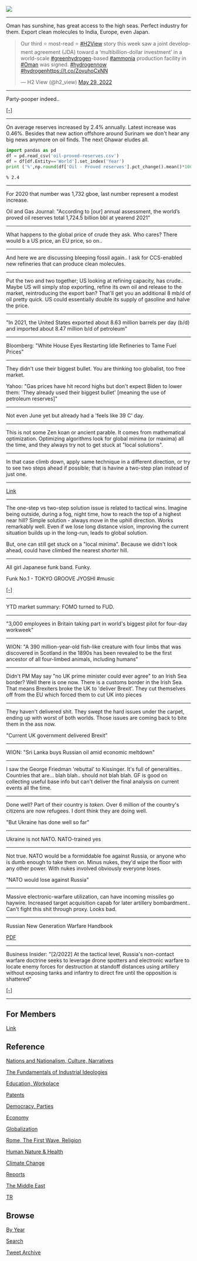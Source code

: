 <img src="https://drive.google.com/uc?export=view&id=1B2wf9R7AMH1d7Vw6e2mucLbIQ5NSjir7"/>

---

Oman has sunshine, has great access to the high seas. Perfect industry
for them. Export clean molecules to India, Europe, even Japan.

<blockquote class="twitter-tweet"><p lang="en" dir="ltr">Our third ⭐ most-read ⭐ <a href="https://twitter.com/hashtag/H2View?src=hash&amp;ref_src=twsrc%5Etfw">#H2View</a> story this week saw a joint development agreement (JDA) toward a ‘multibillion-dollar investment’ in a world-scale <a href="https://twitter.com/hashtag/greenhydrogen?src=hash&amp;ref_src=twsrc%5Etfw">#greenhydrogen</a>-based <a href="https://twitter.com/hashtag/ammonia?src=hash&amp;ref_src=twsrc%5Etfw">#ammonia</a> production facility in <a href="https://twitter.com/hashtag/Oman?src=hash&amp;ref_src=twsrc%5Etfw">#Oman</a> was signed. <a href="https://twitter.com/hashtag/hydrogennow?src=hash&amp;ref_src=twsrc%5Etfw">#hydrogennow</a> <a href="https://twitter.com/hashtag/hydrogen?src=hash&amp;ref_src=twsrc%5Etfw">#hydrogen</a><a href="https://t.co/ZovuhoCxNN">https://t.co/ZovuhoCxNN</a></p>&mdash; H2 View (@h2_view) <a href="https://twitter.com/h2_view/status/1530700461145313282?ref_src=twsrc%5Etfw">May 29, 2022</a></blockquote> <script async src="https://platform.twitter.com/widgets.js" charset="utf-8"></script>

---

Party-pooper indeed..

[[-]](2021/10/the-rare-metals-war.md#ref2)

---

On average reserves increased by 2.4% annually. Latest increase was
0.46%. Besides that new action offshore around Surinam we don't hear
any big news anymore on oil finds. The next Ghawar eludes all. 

```python
import pandas as pd
df = pd.read_csv('oil-proved-reserves.csv')
df = df[df.Entity=='World'].set_index('Year')
print ('%',np.round(df['Oil - Proved reserves'].pct_change().mean()*100.0,2))
```

```text
% 2.4
```

---

For 2020 that number was 1,732 gboe, last number represent a modest
increase.

Oil and Gas Journal: "According to [our] annual assessment, the
world’s proved oil reserves total 1,724.5 billion bbl at yearend 2021"

---

What happens to the global price of crude they ask. Who cares? There
would b a US price, an EU price, so on..

---

And here we are discussing bleeping fossil again.. I ask for
CCS-enabled new refineries that can produce clean molecules.

---

Put the two and two together; US looking at refining capacity, has
crude.. Maybe US will simply stop exporting, refine its own oil and
release to the market, reintroducing the export ban? That'll get you
an additional 8 mb/d of oil pretty quick. US could essentially double
its supply of gasoline and halve the price.

---

"In 2021, the United States exported about 8.63 million barrels per day
(b/d) and imported about 8.47 million b/d of petroleum"

---

Bloomberg: "White House Eyes Restarting Idle Refineries to Tame Fuel Prices"

---

They didn't use their biggest bullet. You are thinking too globalist,
too free market.

Yahoo: "Gas prices have hit record highs but don't expect Biden to
lower them: 'They already used their biggest bullet' [meaning the use
of petroleum reserves]"

---

Not even June yet but already had a 'feels like 39 C' day.

---

This is not some Zen koan or ancient parable. It comes from
mathematical optimization. Optimizing algorithms look for global
minima (or maxima) all the time, and they always try not to get stuck
at "local solutions". 

---

In that case climb down, apply same technique in a different
direction, or try to see two steps ahead if possible; that is havine a
two-step plan instead of just one.

---

[Link](https://pbs.twimg.com/media/FT3wrouWQAIZqaL?format=png&name=small)

---

The one-step vs two-step solution issue is related to tactical
wins. Imagine being outside, during a fog, night time, how to reach
the top of a highest near hill? Simple solution - always move in the
uphill direction. Works remarkably well. Even if we lose long distance
vision, improving the current situation builds up in the long-run,
leads to global solution.

But, one can still get stuck on a "local minima". Because we didn't
look ahead, could have climbed the nearest *shorter* hill.

---

All girl Japanese funk band. Funky.

Funk No.1 - TOKYO GROOVE JYOSHI \#music

[[-]](https://youtu.be/3K8dNctci1Y)

---

YTD market summary: FOMO turned to FUD. 

---

"3,000 employees in Britain taking part in world's biggest pilot for
four-day workweek"

---

WION: "A 390 million-year-old fish-like creature with four limbs that
was discovered in Scotland in the 1890s has been revealed to be the
first ancestor of all four-limbed animals, including humans"

---

Didn't PM May say "no UK prime minister could ever agree" to an Irish
Sea border? Well there is one now. There is a customs border in the
Irish Sea. That means Brexiters broke the UK to 'deliver Brexit'. They
cut themselves off from the EU which forced them to cut UK into pieces

---

They haven't delivered shit. They swept the hard issues under the
carpet, ending up with worst of both worlds. Those issues are coming
back to bite them in the ass now.

"Current UK government delivered Brexit"

---

WION: "Sri Lanka buys Russian oil amid economic meltdown"

---

I saw the George Friedman 'rebuttal' to Kissinger. It's full of
generalities.. Countries that are... blah blah.. should not blah
blah. GF is good on collecting useful base info but can't deliver
the final analysis on current events all the time. 

---

Done well? Part of their country is *taken*. Over 6 million of the
country's citizens are now refugees. I dont think they are doing well.

"But Ukraine has done well so far"

---

Ukraine is not NATO. NATO-trained yes

---

Not true. NATO would be a formiddable foe against Russia, or anyone
who is dumb enough to take them on. Minus nukes, they'd wipe the floor
with any other power. With nukes involved obviously everyone loses.

"NATO would lose against Russia"

---

Massive electronic-warfare utilization, can have incoming missiles go
haywire. Increased target acquisition capab for later artillery
bombardment.. Can't fight this shit through proxy. Looks bad.

---

Russian New Generation Warfare Handbook

[PDF](https://info.publicintelligence.net/AWG-RussianNewWarfareHandbook.pdf)

---

Business Insider: "[2/2022] At the tactical level, Russia's
non-contact warfare doctrine seeks to leverage drone spotters and
electronic warfare to locate enemy forces for destruction at standoff
distances using artillery without exposing tanks and infantry to
direct fire until the opposition is shattered"

[[-]](https://www.businessinsider.com/russia-ukraine-war-would-be-artillery-and-missile-showdown-2022-2)

---

## For Members

[Link](https://thirdwave-members.herokuapp.com)

## Reference

[Nations and Nationalism, Culture, Narratives](/2013/02/nations-and-nationalism.md)

[The Fundamentals of Industrial Ideologies](/2011/04/fundamentals-of-industrial-ideologies.md)

[Education, Workplace](2017/09/education-workplace.md)

[Patents](/2018/09/patents.md)

[Democracy, Parties](/2016/11/democracy.md)

[Economy](/2018/05/economy.md)

[Globalization](/2018/09/globalization.md)

[Rome, The First Wave, Religion](/2017/12/rome.md)

[Human Nature & Health](/2020/07/human-nature.md)

[Climate Change](/2018/12/climate.md)

[Reports](/2019/05/reports.md)

[The Middle East](/2019/07/middleeast.md)

[TR](../tr)

## Browse

[By Year](years.md)

[Search](search.html)

[Tweet Archive](/tweets/README.md)


